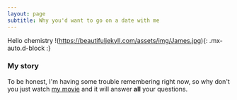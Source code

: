 ```yaml
---
layout: page
subtitle: Why you'd want to go on a date with me
---
```


Hello chemistry
!(https://beautifuljekyll.com/assets/img/James.jpg){: .mx-auto.d-block :}


### My story

To be honest, I'm having some trouble remembering right now, so why don't you just watch [my movie](https://en.wikipedia.org/wiki/The_Princess_Bride_%28film%29) and it will answer **all** your questions.

